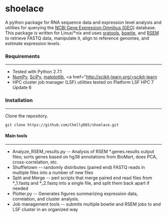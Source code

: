 # shoelace #

A python package for RNA sequence data and expression level analysis and utilities for querying the <a href="http://www.ncbi.nlm.nih.gov/geo/">NCBI Gene Expression Omnibus (GEO)</a> database.  This package is written for Linux/*nix and uses <a href="https://github.com/ncbi/sra-tools/wiki/Downloads">sratools</a>, <a href="http://bowtie-bio.sourceforge.net/index.shtml">bowtie</a>, and <a href="http://deweylab.biostat.wisc.edu/rsem/">RSEM</a> to retrieve FASTQ data, manipulate it, align to reference genomes, and estimate expression levels.

### Requirements
-------------------
* Tested with Python 2.7.1
* <a href="http://www.numpy.org/">NumPy</a>, <a href="http://www.scipy.org/">SciPy</a>, <a href="http://matplotlib.org/">matplotlib</a>, <a href="http://scikit-learn.org/>scikit-learn</a>
* HPC cluster job manager (LSF) utilities tested on Platform LSF HPC 7 Update 6

### Installation
-------------------
Clone the repository.

    git clone https://github.com/ChellyD65/shoelace.git



#### Main tools
-------------------
* Analyze_RSEM_results.py -- Analysis of RSEM *.genes.results output files; sorts genes based on hg38 annotations from BioMart, does PCA, cross-correlation, etc.
* Shuffletown -- randomly distributes (paired end) FASTQ reads in multiple files into a number of new files
* Split and Merge -- perl scripts that merge paired end read files from *_1.fastq and *_2.fastq into a single file, and split them back apart if needed
* Plotter.py -- Generates figures summarizing expression data, correlation, and cluster analysis.
* Job management tools -- submits multiple bowtie and RSEM jobs to and LSF cluster in an organized way

